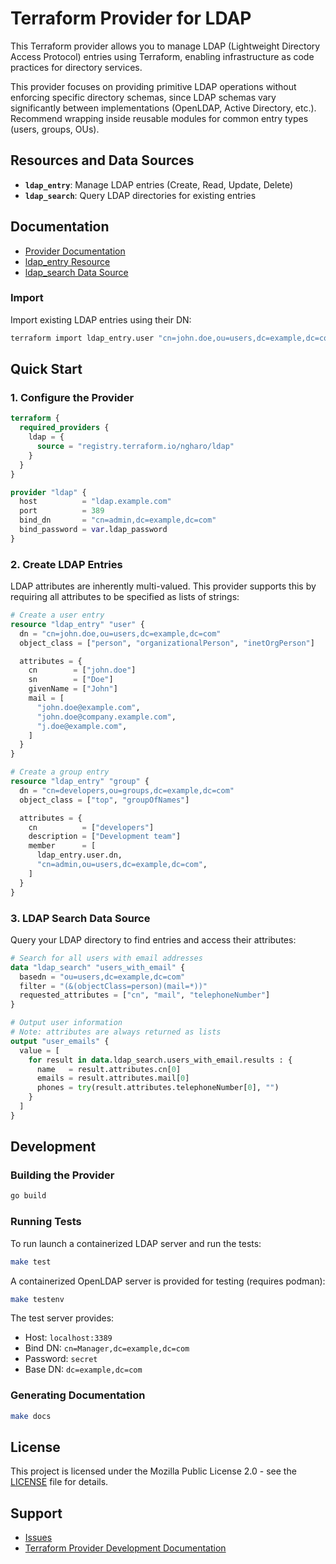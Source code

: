# Terraform Provider for LDAP

This Terraform provider allows you to manage LDAP (Lightweight Directory Access Protocol) entries using Terraform, enabling infrastructure as code practices for directory services.

This provider focuses on providing primitive LDAP operations without enforcing specific directory schemas, since LDAP schemas vary significantly
between implementations (OpenLDAP, Active Directory, etc.). Recommend wrapping inside reusable modules for common entry types (users, groups, OUs).

## Resources and Data Sources

- **`ldap_entry`**: Manage LDAP entries (Create, Read, Update, Delete)
- **`ldap_search`**: Query LDAP directories for existing entries

## Documentation

- [Provider Documentation](./docs/index.md)
- [ldap_entry Resource](./docs/resources/entry.md)
- [ldap_search Data Source](./docs/data-sources/search.md)

### Import

Import existing LDAP entries using their DN:

```bash
terraform import ldap_entry.user "cn=john.doe,ou=users,dc=example,dc=com"
```

## Quick Start

### 1. Configure the Provider

```terraform
terraform {
  required_providers {
    ldap = {
      source = "registry.terraform.io/ngharo/ldap"
    }
  }
}

provider "ldap" {
  host          = "ldap.example.com"
  port          = 389
  bind_dn       = "cn=admin,dc=example,dc=com"
  bind_password = var.ldap_password
}
```

### 2. Create LDAP Entries

LDAP attributes are inherently multi-valued. This provider supports this by requiring all attributes to be specified as lists of strings:

```terraform
# Create a user entry
resource "ldap_entry" "user" {
  dn = "cn=john.doe,ou=users,dc=example,dc=com"
  object_class = ["person", "organizationalPerson", "inetOrgPerson"]

  attributes = {
    cn        = ["john.doe"]
    sn        = ["Doe"]
    givenName = ["John"]
    mail = [
      "john.doe@example.com",
      "john.doe@company.example.com",
      "j.doe@example.com",
    ]
  }
}

# Create a group entry
resource "ldap_entry" "group" {
  dn = "cn=developers,ou=groups,dc=example,dc=com"
  object_class = ["top", "groupOfNames"]

  attributes = {
    cn          = ["developers"]
    description = ["Development team"]
    member      = [
      ldap_entry.user.dn,
      "cn=admin,ou=users,dc=example,dc=com",
    ]
  }
}
```

### 3. LDAP Search Data Source

Query your LDAP directory to find entries and access their attributes:

```terraform
# Search for all users with email addresses
data "ldap_search" "users_with_email" {
  basedn = "ou=users,dc=example,dc=com"
  filter = "(&(objectClass=person)(mail=*))"
  requested_attributes = ["cn", "mail", "telephoneNumber"]
}

# Output user information
# Note: attributes are always returned as lists
output "user_emails" {
  value = [
    for result in data.ldap_search.users_with_email.results : {
      name   = result.attributes.cn[0]
      emails = result.attributes.mail[0]
      phones = try(result.attributes.telephoneNumber[0], "")
    }
  ]
}
```

## Development

### Building the Provider

```bash
go build
```

### Running Tests

To run launch a containerized LDAP server and run the tests:

```bash
make test
```

A containerized OpenLDAP server is provided for testing (requires podman):

```bash
make testenv
```

The test server provides:
- Host: `localhost:3389`
- Bind DN: `cn=Manager,dc=example,dc=com`
- Password: `secret`
- Base DN: `dc=example,dc=com`

### Generating Documentation

```bash
make docs
```

## License

This project is licensed under the Mozilla Public License 2.0 - see the [LICENSE](LICENSE) file for details.

## Support

- [Issues](https://github.com/ngharo/terraform-provider-ldap/issues)
- [Terraform Provider Development Documentation](https://developer.hashicorp.com/terraform/plugin)
